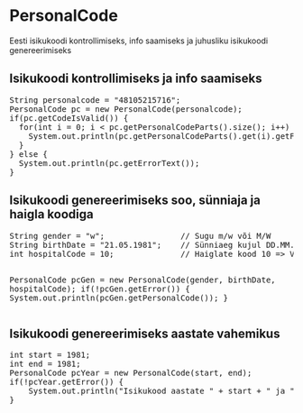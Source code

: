 # PersonalCode
Eesti isikukoodi kontrollimiseks, info saamiseks ja juhusliku isikukoodi genereerimiseks

<h2>Isikukoodi kontrollimiseks ja info saamiseks</h2>

<pre>
String personalcode = "48105215716";
PersonalCode pc = new PersonalCode(personalcode);
if(pc.getCodeIsValid()) {
  for(int i = 0; i < pc.getPersonalCodeParts().size(); i++) {
    System.out.println(pc.getPersonalCodeParts().get(i).getField() + " " + pc.getPersonalCodeParts().get(i).getResult());
  }
} else {
  System.out.println(pc.getErrorText());
}
</pre>

<h2>Isikukoodi genereerimiseks soo, sünniaja ja haigla koodiga</h2>
<pre>
String gender = "w";                // Sugu m/w või M/W
String birthDate = "21.05.1981";    // Sünniaeg kujul DD.MM.YYYY
int hospitalCode = 10;              // Haiglate kood 10 => Valga haigla. Number vahemikus 0 - 13 k.a. 13 => Välismaalane
        
PersonalCode pcGen = new PersonalCode(gender, birthDate, hospitalCode);
if(!pcGen.getError()) {
  System.out.println(pcGen.getPersonalCode());
}
</pre>

<h2>Isikukoodi genereerimiseks aastate vahemikus</h2>

<pre>
int start = 1981;
int end = 1981;
PersonalCode pcYear = new PersonalCode(start, end);
if(!pcYear.getError()) {
    System.out.println("Isikukood aastate " + start + " ja " + end + " vahel k.a. => " + pcYear.getPersonalCode());
}
</pre>
